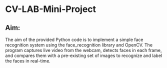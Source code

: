 # CV-LAB-Mini-Project
## Aim:
The aim of the provided Python code is to implement a simple face recognition system using the face_recognition library and OpenCV. The program captures live video from the webcam, detects faces in each frame, and compares them with a pre-existing set of images to recognize and label the faces in real-time.
